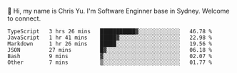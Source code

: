 👋 Hi, my name is Chris Yu. I'm Software Enginner base in Sydney. Welcome to connect.

<!--START_SECTION:waka-->

```text
TypeScript   3 hrs 26 mins   ███████████▓░░░░░░░░░░░░░   46.78 %
JavaScript   1 hr 41 mins    █████▓░░░░░░░░░░░░░░░░░░░   22.98 %
Markdown     1 hr 26 mins    █████░░░░░░░░░░░░░░░░░░░░   19.56 %
JSON         27 mins         █▓░░░░░░░░░░░░░░░░░░░░░░░   06.18 %
Bash         9 mins          ▓░░░░░░░░░░░░░░░░░░░░░░░░   02.07 %
Other        7 mins          ▒░░░░░░░░░░░░░░░░░░░░░░░░   01.77 %
```

<!--END_SECTION:waka-->
